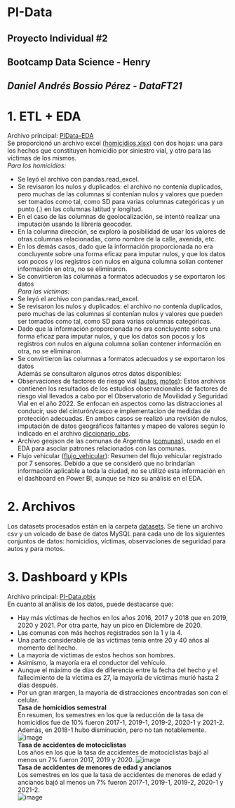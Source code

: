 # PI-Data
## Proyecto Individual #2
## Bootcamp Data Science - Henry
## *Daniel Andrés Bossio Pérez - DataFT21*
# 1. ETL + EDA
Archivo principal: [PIData-EDA](PIData-EDA.ipynb)<br>
Se proporcionó un archivo excel ([homicidios.xlsx](datasets_origen/homicidios.xlsx)) con dos hojas: una para los hechos que constituyen homicidio por siniestro vial, y otro para las víctimas de los mismos.<br>
*Para los homicidios:*
- Se leyó el archivo con pandas.read_excel.
- Se revisaron los nulos y duplicados: el archivo no contenía duplicados, pero muchas de las columnas sí contenían nulos y valores que pueden ser tomados como tal, como SD para varias columnas categóricas y un punto (.) en las columnas latitud y longitud.
- En el caso de las columnas de geolocalización, se intentó realizar una imputación usando la librería geocoder.
- En la columna dirección, se exploró la posibilidad de usar los valores de otras columnas relacionadas, como nombre de la calle, avenida, etc.
- En los demás casos, dado que la información proporcionada no era concluyente sobre una forma eficaz para imputar nulos, y que los datos son pocos y los registros con nulos en alguna columna solían contener información en otra, no se eliminaron.
- Se convirtieron las columnas a formatos adecuados y se exportaron los datos<br>
*Para las víctimas:*
- Se leyó el archivo con pandas.read_excel.
- Se revisaron los nulos y duplicados: el archivo no contenía duplicados, pero muchas de las columnas sí contenían nulos y valores que pueden ser tomados como tal, como SD para varias columnas categóricas.
- Dado que la información proporcionada no era concluyente sobre una forma eficaz para imputar nulos, y que los datos son pocos y los registros con nulos en alguna columna solían contener información en otra, no se eliminaron.
- Se convirtieron las columnas a formatos adecuados y se exportaron los datos<br>
Además se consultaron algunos otros datos disponibles:
- Observaciones de factores de riesgo vial ([autos](datasets_origen/base_obs_autos_2022.xlsx), [motos](base_obs_motos_2022.xlsx)): Estos archivos contienen los resultados de los estudios observacionales de factores de riesgo vial llevados a cabo por el Observatorio de Movilidad y Seguridad Vial en el año 2022. Se enfocan en aspectos como las distracciones al conducir, uso del cinturón/casco e implementacion de medidas de protección adecuadas. En ambos casos se realizó una revisión de nulos, imputación de datos geográficos faltantes y mapeo de valores según lo indicado en el archivo [diccionario_obs](datasets_origen/diccionario_obs_2022.xlsx).
- Archivo geojson de las comunas de Argentina ([comunas](datasets_origen/comunas.geojson)), usado en el EDA para asociar patrones relacionados con las comunas.
- Flujo vehicular ([flujo_vehicular](datasets_origen/dataset_flujo_vehicular.xlsx)): Resumen del flujo vehicular registrado por 7 sensores. Debido a que se consideró que no brindarían información aplicable a toda la ciudad, no se utilizó esta información en el dashboard en Power BI, aunque se hizo su análisis en el EDA.
# 2. Archivos
Los datasets procesados están en la carpeta [datasets](datasets). Se tiene un archivo csv y un volcado de base de datos MySQL para cada uno de los siguientes conjuntos de datos: homicidios, víctimas, observaciones de seguridad para autos y para motos.
# 3. Dashboard y KPIs
Archivo principal: [PI-Data.pbix](PI-Data.pbix)
<br>En cuanto al análisis de los datos, puede destacarse que:
- Hay más víctimas de hechos en los años 2016, 2017 y 2018 que en 2019, 2020 y 2021. Por otra parte, hay un pico en Diciembre de 2020.
- Las comunas con más hechos registrados son la 1 y la 4.
- Una parte considerable de las víctimas tenía entre 20 y 40 años al momento del hecho.
- La mayoría de víctimas de estos hechos son hombres.
- Asimismo, la mayoría era el conductor del vehículo.
- Aunque el máximo de días de diferencia entre la fecha del hecho y el fallecimiento de la víctima es 27, la mayoría de víctimas murió hasta 2 días después.
- Por un gran margen, la mayoría de distracciones encontradas son con el celular.<br>
**Tasa de homicidios semestral**
<br>En resumen, los semestres en los que la reducción de la tasa de homicidios fue de 10% fueron 2017-1, 2019-1, 2019-2, 2020-1 y 2021-2. Además, en 2018-1 hubo disminución, pero no tan notablemente.
![image](https://github.com/DanielBossio/PI-Data/assets/51429745/7193f0a6-2787-4650-9684-ef60bae157e9)<br>
**Tasa de accidentes de motociclistas**
<br>Los años en los que la tasa de accidentes de motociclistas bajó al menos un 7% fueron 2017, 2019 y 2020.
![image](https://github.com/DanielBossio/PI-Data/assets/51429745/792152db-ebaf-4d6e-838b-e0ab8cc8f6ee)<br>
**Tasa de accidentes de menores de edad y ancianos**
<br>Los semestres en los que la tasa de accidentes de menores de edad y ancianos bajó al menos un 7% fueron 2017-1, 2019-1, 2019-2, 2020-1 y 2021-2.<br>
![image](https://github.com/DanielBossio/PI-Data/assets/51429745/8af27e41-27c1-4b04-8b23-9d87f7890dac)
